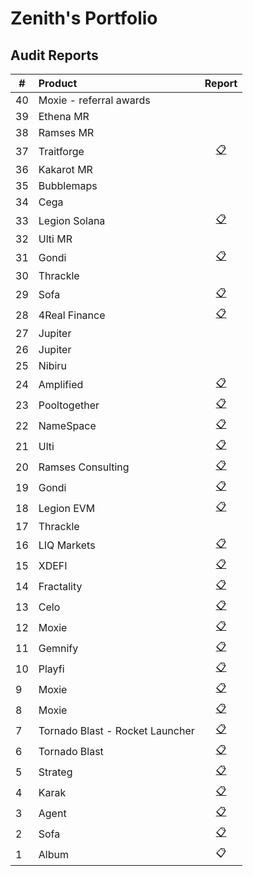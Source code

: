 # Zenith's Portfolio

## Audit Reports

| #   | Product          |           Report                    |
| --- | :--------------- |:-----------------------------------:|
| 40  | Moxie - referral awards   |                                     |
| 39  | Ethena MR         |                                    |
| 38 | Ramses MR          |                                    |
| 37 | Traitforge    |  [📋](./reports/2024-10-traitforge-zenith.pdf) |
| 36 | Kakarot MR     | []() |
| 35 | Bubblemaps     | []() |
| 34 | Cega     | []() |                                    
| 33 | Legion Solana     | [📋](./reports/2024-09-legion-solana-zenith.pdf)                                     |
| 32 | Ulti MR           | []()                                                                                 |
| 31 | Gondi             | [📋](./reports/2024-10-gondi-zenith.pdf)                                             |
| 30 | Thrackle          | []()                                                                                 |
| 29 | Sofa              | [📋](/2024-10-sofa-zenith.pdf)                                                       |
| 28 | 4Real Finance     | [📋](./reports/2024-10-4real-zenith.pdf)                                             |
| 27 | Jupiter           | []()                                                                                 |
| 26 | Jupiter           | []()                                                                                 |
| 25 | Nibiru            | []()                                                                                 |
| 24 | Amplified         | [📋](./reports/2024-09-amplified-zenith.pdf)                                         |
| 23 | Pooltogether      | [📋](./reports/2024-10-pooltogether-zenith.pdf)                                      |
| 22 | NameSpace         | [📋](./reports/2024-10-namespace-zenith.pdf)                                         |
| 21 | Ulti              | [📋](./reports/2024-09-ulti-zenith.pdf)                                              |
| 20 | Ramses Consulting | [📋]()                                                                                |
| 19 | Gondi             | [📋](./reports/2024-09-gondi-zenith.pdf)                                            |  
| 18 | Legion EVM         | [📋](./reports/2024-09-legion-evm-zenith.pdf)                                      |
| 17 | Thrackle          | []()                                                                                  |  
| 16 | LIQ Markets       | [📋](./reports/2024-09-liq-zenith.pdf)                                              |
| 15 | XDEFI             | [📋](./reports/2024-08-xdefi-zenith.pdf)                                          |
| 14 | Fractality        | [📋](./reports/2024-08-fractality-zenith.pdf)                                      |
| 13 | Celo              | [📋](./reports/2024-07-celo-zenith.pdf)                                              |
| 12  | Moxie            | [📋](./reports/2024-09-moxie-zenith-3.pdf)                                          |
| 11  | Gemnify           | [📋](./reports/2024-07-gemnify-zenith.pdf)                                          |  
| 10  | Playfi            | [📋](./reports/2024-06-playfi-zenith.pdf)                                          |
| 9  | Moxie             | [📋](./reports/2024-07-moxie-zenith.pdf)                                            |
| 8  | Moxie             | [📋](./reports/2024-06-moxie-zenith.pdf)                                            |
| 7  | Tornado Blast - Rocket Launcher  | [📋](./reports/2024-06-tornado-launcher-zenith.pdf)                        |
| 6  | Tornado Blast     | [📋](./reports/2024-06-tornadoblast-zenith.pdf)                                    |
| 5  | Strateg           | [📋](./reports/2024-06-strateg-zenith.pdf)                                        |
| 4  | Karak             | [📋](./reports/2024-06-karak-zenith.pdf)                                            |
| 3  | Agent             | [📋](./reports/2024-05-agent-zenith.pdf)                                            |  
| 2 | Sofa     | [📋](./reports/2024-05-agent-zenith.pdf)                                                      |
| 1 | Album | 📋  | 
